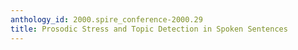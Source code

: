 ```yaml
---
anthology_id: 2000.spire_conference-2000.29
title: Prosodic Stress and Topic Detection in Spoken Sentences
---
```

